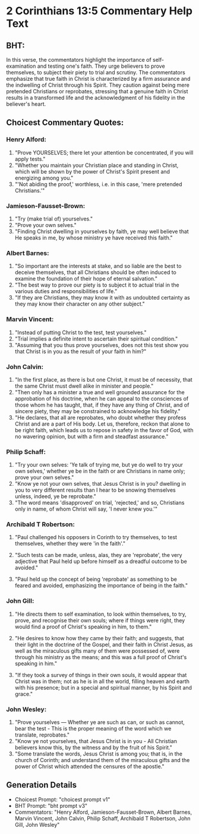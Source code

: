 # 2 Corinthians 13:5 Commentary Help Text

## BHT:
In this verse, the commentators highlight the importance of self-examination and testing one's faith. They urge believers to prove themselves, to subject their piety to trial and scrutiny. The commentators emphasize that true faith in Christ is characterized by a firm assurance and the indwelling of Christ through his Spirit. They caution against being mere pretended Christians or reprobates, stressing that a genuine faith in Christ results in a transformed life and the acknowledgment of his fidelity in the believer's heart.

## Choicest Commentary Quotes:
### Henry Alford:
1. "Prove YOURSELVES; there let your attention be concentrated, if you will apply tests."
2. "Whether you maintain your Christian place and standing in Christ, which will be shown by the power of Christ's Spirit present and energizing among you."
3. "'Not abiding the proof,' worthless, i.e. in this case, 'mere pretended Christians.'"

### Jamieson-Fausset-Brown:
1. "Try (make trial of) yourselves."
2. "Prove your own selves."
3. "Finding Christ dwelling in yourselves by faith, ye may well believe that He speaks in me, by whose ministry ye have received this faith."

### Albert Barnes:
1. "So important are the interests at stake, and so liable are the best to deceive themselves, that all Christians should be often induced to examine the foundation of their hope of eternal salvation."
2. "The best way to prove our piety is to subject it to actual trial in the various duties and responsibilities of life."
3. "If they are Christians, they may know it with as undoubted certainty as they may know their character on any other subject."

### Marvin Vincent:
1. "Instead of putting Christ to the test, test yourselves."
2. "Trial implies a definite intent to ascertain their spiritual condition."
3. "Assuming that you thus prove yourselves, does not this test show you that Christ is in you as the result of your faith in him?"

### John Calvin:
1. "In the first place, as there is but one Christ, it must be of necessity, that the same Christ must dwell alike in minister and people."
2. "Then only has a minister a true and well grounded assurance for the approbation of his doctrine, when he can appeal to the consciences of those whom he has taught, that, if they have any thing of Christ, and of sincere piety, they may be constrained to acknowledge his fidelity."
3. "He declares, that all are reprobates, who doubt whether they profess Christ and are a part of His body. Let us, therefore, reckon that alone to be right faith, which leads us to repose in safety in the favor of God, with no wavering opinion, but with a firm and steadfast assurance."

### Philip Schaff:
1. "Try your own selves: 'Ye talk of trying me, but ye do well to try your own selves,' whether ye be in the faith or are Christians in name only; prove your own selves." 
2. "Know ye not your own selves, that Jesus Christ is in you? dwelling in you to very different results than I hear to be snowing themselves unless, indeed, ye be reprobate." 
3. "The word means 'disapproved' on trial, 'rejected,' and so, Christians only in name, of whom Christ will say, 'I never knew you.'"

### Archibald T Robertson:
1. "Paul challenged his opposers in Corinth to try themselves, to test themselves, whether they were 'in the faith'." 

2. "Such tests can be made, unless, alas, they are 'reprobate', the very adjective that Paul held up before himself as a dreadful outcome to be avoided."

3. "Paul held up the concept of being 'reprobate' as something to be feared and avoided, emphasizing the importance of being in the faith."

### John Gill:
1. "He directs them to self examination, to look within themselves, to try, prove, and recognise their own souls; where if things were right, they would find a proof of Christ's speaking in him, to them." 

2. "He desires to know how they came by their faith; and suggests, that their light in the doctrine of the Gospel, and their faith in Christ Jesus, as well as the miraculous gifts many of them were possessed of, were through his ministry as the means; and this was a full proof of Christ's speaking in him." 

3. "If they took a survey of things in their own souls, it would appear that Christ was in them; not as he is in all the world, filling heaven and earth with his presence; but in a special and spiritual manner, by his Spirit and grace."

### John Wesley:
1. "Prove yourselves — Whether ye are such as can, or such as cannot, bear the test - This is the proper meaning of the word which we translate, reprobates."
2. "Know ye not yourselves, that Jesus Christ is in you - All Christian believers know this, by the witness and by the fruit of his Spirit."
3. "Some translate the words, Jesus Christ is among you; that is, in the church of Corinth; and understand them of the miraculous gifts and the power of Christ which attended the censures of the apostle."


## Generation Details
- Choicest Prompt: "choicest prompt v1"
- BHT Prompt: "bht prompt v3"
- Commentators: "Henry Alford, Jamieson-Fausset-Brown, Albert Barnes, Marvin Vincent, John Calvin, Philip Schaff, Archibald T Robertson, John Gill, John Wesley"

